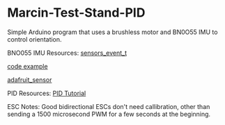 # Marcin-Test-Stand-PID
Simple Arduino program that uses a brushless motor and BN0O55 IMU to control orientation.

BNO055 IMU Resources:
[sensors_event_t](https://adafruit.github.io/Adafruit_CircuitPlayground/html/structsensors__event__t.html)

[code example](https://learn.adafruit.com/adafruit-bno055-absolute-orientation-sensor/arduino-code)

[adafruit_sensor](https://learn.adafruit.com/using-the-adafruit-unified-sensor-driver/how-does-it-work)

PID Resources:
[PID Tutorial](https://janismac.github.io/ControlChallenges/)

ESC Notes:
Good bidirectional ESCs don't need callibration, other than sending a 1500 microsecond PWM for a few seconds at the beginning.
